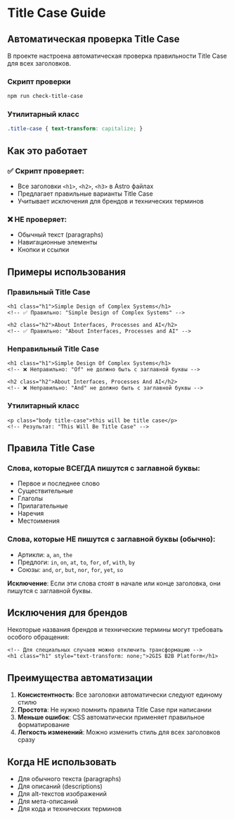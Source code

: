 # Title Case Guide

## Автоматическая проверка Title Case

В проекте настроена автоматическая проверка правильности Title Case для всех заголовков.

### Скрипт проверки

```bash
npm run check-title-case
```

### Утилитарный класс

```css
.title-case { text-transform: capitalize; }
```

## Как это работает

### ✅ Скрипт проверяет:
- Все заголовки `<h1>`, `<h2>`, `<h3>` в Astro файлах
- Предлагает правильные варианты Title Case
- Учитывает исключения для брендов и технических терминов

### ❌ НЕ проверяет:
- Обычный текст (paragraphs)
- Навигационные элементы
- Кнопки и ссылки

## Примеры использования

### Правильный Title Case
```astro
<h1 class="h1">Simple Design of Complex Systems</h1>
<!-- ✅ Правильно: "Simple Design of Complex Systems" -->

<h2 class="h2">About Interfaces, Processes and AI</h2>
<!-- ✅ Правильно: "About Interfaces, Processes and AI" -->
```

### Неправильный Title Case
```astro
<h1 class="h1">Simple Design Of Complex Systems</h1>
<!-- ❌ Неправильно: "Of" не должно быть с заглавной буквы -->

<h2 class="h2">About Interfaces, Processes And AI</h2>
<!-- ❌ Неправильно: "And" не должно быть с заглавной буквы -->
```

### Утилитарный класс
```astro
<p class="body title-case">this will be title case</p>
<!-- Результат: "This Will Be Title Case" -->
```

## Правила Title Case

### Слова, которые ВСЕГДА пишутся с заглавной буквы:
- Первое и последнее слово
- Существительные
- Глаголы
- Прилагательные
- Наречия
- Местоимения

### Слова, которые НЕ пишутся с заглавной буквы (обычно):
- Артикли: `a`, `an`, `the`
- Предлоги: `in`, `on`, `at`, `to`, `for`, `of`, `with`, `by`
- Союзы: `and`, `or`, `but`, `nor`, `for`, `yet`, `so`

**Исключение**: Если эти слова стоят в начале или конце заголовка, они пишутся с заглавной буквы.

## Исключения для брендов

Некоторые названия брендов и технические термины могут требовать особого обращения:

```astro
<!-- Для специальных случаев можно отключить трансформацию -->
<h1 class="h1" style="text-transform: none;">2GIS B2B Platform</h1>
```

## Преимущества автоматизации

1. **Консистентность**: Все заголовки автоматически следуют единому стилю
2. **Простота**: Не нужно помнить правила Title Case при написании
3. **Меньше ошибок**: CSS автоматически применяет правильное форматирование
4. **Легкость изменений**: Можно изменить стиль для всех заголовков сразу

## Когда НЕ использовать

- Для обычного текста (paragraphs)
- Для описаний (descriptions)
- Для alt-текстов изображений
- Для мета-описаний
- Для кода и технических терминов
